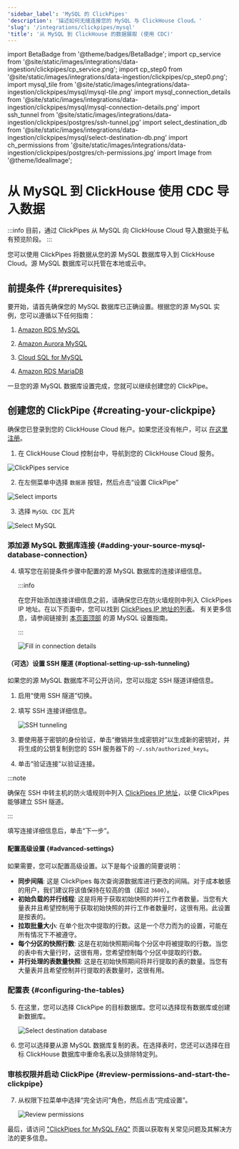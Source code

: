 ```yaml
---
'sidebar_label': 'MySQL 的 ClickPipes'
'description': '描述如何无缝连接您的 MySQL 与 ClickHouse Cloud。'
'slug': '/integrations/clickpipes/mysql'
'title': '从 MySQL 到 ClickHouse 的数据摄取 (使用 CDC)'
---
```


import BetaBadge from '@theme/badges/BetaBadge';
import cp_service from '@site/static/images/integrations/data-ingestion/clickpipes/cp_service.png';
import cp_step0 from '@site/static/images/integrations/data-ingestion/clickpipes/cp_step0.png';
import mysql_tile from '@site/static/images/integrations/data-ingestion/clickpipes/mysql/mysql-tile.png'
import mysql_connection_details from '@site/static/images/integrations/data-ingestion/clickpipes/mysql/mysql-connection-details.png'
import ssh_tunnel from '@site/static/images/integrations/data-ingestion/clickpipes/postgres/ssh-tunnel.jpg'
import select_destination_db from '@site/static/images/integrations/data-ingestion/clickpipes/mysql/select-destination-db.png'
import ch_permissions from '@site/static/images/integrations/data-ingestion/clickpipes/postgres/ch-permissions.jpg'
import Image from '@theme/IdealImage';

# 从 MySQL 到 ClickHouse 使用 CDC 导入数据

<BetaBadge/>

:::info
目前，通过 ClickPipes 从 MySQL 向 ClickHouse Cloud 导入数据处于私有预览阶段。
:::

您可以使用 ClickPipes 将数据从您的源 MySQL 数据库导入到 ClickHouse Cloud。源 MySQL 数据库可以托管在本地或云中。

## 前提条件 {#prerequisites}

要开始，请首先确保您的 MySQL 数据库已正确设置。根据您的源 MySQL 实例，您可以遵循以下任何指南：

1. [Amazon RDS MySQL](./mysql/source/rds)

2. [Amazon Aurora MySQL](./mysql/source/aurora)

3. [Cloud SQL for MySQL](./mysql/source/gcp)

4. [Amazon RDS MariaDB](./mysql/source/rds_maria)

一旦您的源 MySQL 数据库设置完成，您就可以继续创建您的 ClickPipe。

## 创建您的 ClickPipe {#creating-your-clickpipe}

确保您已登录到您的 ClickHouse Cloud 帐户。如果您还没有帐户，可以 [在这里注册](https://cloud.clickhouse.com/)。

[//]: # (   TODO update image here)
1. 在 ClickHouse Cloud 控制台中，导航到您的 ClickHouse Cloud 服务。

<Image img={cp_service} alt="ClickPipes service" size="lg" border/>

2. 在左侧菜单中选择 `数据源` 按钮，然后点击“设置 ClickPipe”

<Image img={cp_step0} alt="Select imports" size="lg" border/>

3. 选择 `MySQL CDC` 瓦片

<Image img={mysql_tile} alt="Select MySQL" size="lg" border/>

### 添加源 MySQL 数据库连接 {#adding-your-source-mysql-database-connection}

4. 填写您在前提条件步骤中配置的源 MySQL 数据库的连接详细信息。

   :::info

   在您开始添加连接详细信息之前，请确保您已在防火墙规则中列入 ClickPipes IP 地址。在以下页面中，您可以找到 [ClickPipes IP 地址的列表](../index.md#list-of-static-ips)。
   有关更多信息，请参阅链接到 [本页面顶部](#prerequisites) 的源 MySQL 设置指南。

   :::

   <Image img={mysql_connection_details} alt="Fill in connection details" size="lg" border/>

#### （可选）设置 SSH 隧道 {#optional-setting-up-ssh-tunneling}

如果您的源 MySQL 数据库不可公开访问，您可以指定 SSH 隧道详细信息。

1. 启用“使用 SSH 隧道”切换。
2. 填写 SSH 连接详细信息。

   <Image img={ssh_tunnel} alt="SSH tunneling" size="lg" border/>

3. 要使用基于密钥的身份验证，单击“撤销并生成密钥对”以生成新的密钥对，并将生成的公钥复制到您的 SSH 服务器下的 `~/.ssh/authorized_keys`。
4. 单击“验证连接”以验证连接。

:::note

确保在 SSH 中转主机的防火墙规则中列入 [ClickPipes IP 地址](../clickpipes#list-of-static-ips)，以便 ClickPipes 能够建立 SSH 隧道。

:::

填写连接详细信息后，单击“下一步”。

#### 配置高级设置 {#advanced-settings}

如果需要，您可以配置高级设置。以下是每个设置的简要说明：

- **同步间隔**: 这是 ClickPipes 每次查询源数据库进行更改的间隔。对于成本敏感的用户，我们建议将该值保持在较高的值（超过 `3600`）。
- **初始负载的并行线程**: 这是将用于获取初始快照的并行工作者数量。当您有大量表并且希望控制用于获取初始快照的并行工作者数量时，这很有用。此设置是按表的。
- **拉取批量大小**: 在单个批次中提取的行数。这是一个尽力而为的设置，可能在所有情况下不被遵守。
- **每个分区的快照行数**: 这是在初始快照期间每个分区中将被提取的行数。当您的表中有大量行时，这很有用，您希望控制每个分区中提取的行数。
- **并行处理的表数量快照**: 这是在初始快照期间将并行提取的表的数量。当您有大量表并且希望控制并行提取的表数量时，这很有用。

### 配置表 {#configuring-the-tables}

5. 在这里，您可以选择 ClickPipe 的目标数据库。您可以选择现有数据库或创建新数据库。

   <Image img={select_destination_db} alt="Select destination database" size="lg" border/>

6. 您可以选择要从源 MySQL 数据库复制的表。在选择表时，您还可以选择在目标 ClickHouse 数据库中重命名表以及排除特定列。

### 审核权限并启动 ClickPipe {#review-permissions-and-start-the-clickpipe}

7. 从权限下拉菜单中选择“完全访问”角色，然后点击“完成设置”。

   <Image img={ch_permissions} alt="Review permissions" size="lg" border/>

最后，请访问 ["ClickPipes for MySQL FAQ"](/integrations/clickpipes/mysql/faq) 页面以获取有关常见问题及其解决方法的更多信息。

